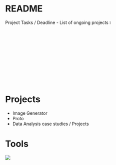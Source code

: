 # README
Project Tasks / Deadline - List of ongoing projects <img src="https://media.tenor.com/uUNcnHwYJQEAAAAj/running-pikachu-transparent-snivee.gif" height="5%" width="5%"/>


# Projects 

- Image Generator 
- Proto
- Data Analysis case studies / Projects

# Tools 
<p align="left">
  <img src="https://skillicons.dev/icons?i=python,r,stan,godot,git,github,linux,neovim,md,latex,docker,arch&perline=3" />
</p>
